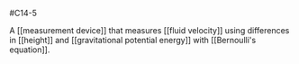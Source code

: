 #C14-5

A [[measurement device]] that measures [[fluid velocity]] using differences in [[height]] and [[gravitational potential energy]] with [[Bernoulli's equation]].
